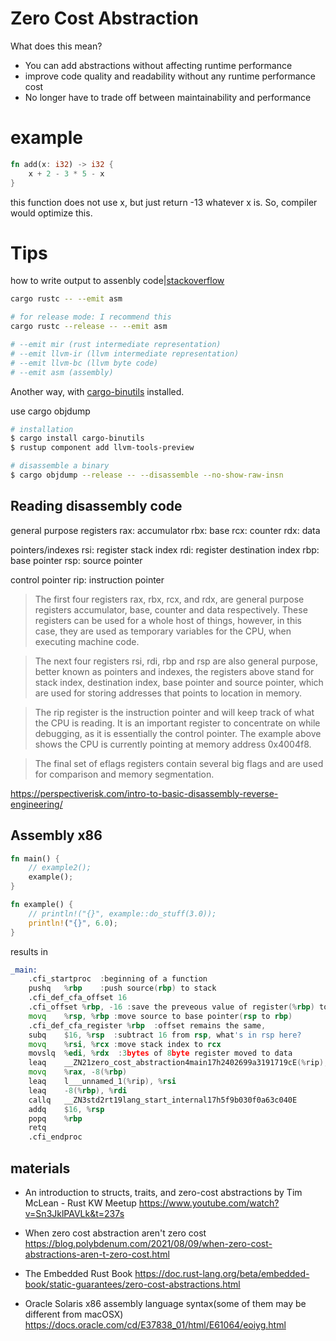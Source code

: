 # Zero Cost Abstraction

What does this mean?
- You can add abstractions without affecting runtime performance
- improve code quality and readability without any runtime performance cost
- No longer have to trade off between maintainability and performance

# example

```rust
fn add(x: i32) -> i32 {
    x + 2 - 3 * 5 - x
}
```

this function does not use x, but just return -13 whatever x is.
So, compiler would optimize this.

# Tips

how to write output to assenbly code|[stackoverflow](https://stackoverflow.com/questions/39219961/how-to-get-assembly-output-from-building-with-cargo)

```bash
cargo rustc -- --emit asm

# for release mode: I recommend this
cargo rustc --release -- --emit asm

# --emit mir (rust intermediate representation)
# --emit llvm-ir (llvm intermediate representation)
# --emit llvm-bc (llvm byte code)
# --emit asm (assembly)
```


Another way, with [cargo-binutils](https://github.com/rust-embedded/cargo-binutils) installed.

use cargo objdump
```bash
# installation
$ cargo install cargo-binutils
$ rustup component add llvm-tools-preview

# disassemble a binary
$ cargo objdump --release -- --disassemble --no-show-raw-insn
```

## Reading disassembly code
general purpose registers
rax: accumulator
rbx: base
rcx: counter
rdx: data

pointers/indexes
rsi: register stack index
rdi: register destination index
rbp: base pointer
rsp: source pointer

control pointer
rip: instruction pointer

>The first four registers rax, rbx, rcx, and rdx, are general purpose registers accumulator, base, counter and data respectively. These registers can be used for a whole host of things, however, in this case, they are used as temporary variables for the CPU, when executing machine code.

>The next four registers rsi, rdi, rbp and rsp are also general purpose, better known as pointers and indexes, the registers above stand for stack index, destination index, base pointer and source pointer, which are used for storing addresses that points to location in memory.

>The rip register is the instruction pointer and will keep track of what the CPU is reading. It is an important register to concentrate on while debugging, as it is essentially the control pointer. The example above shows the CPU is currently pointing at memory address 0x4004f8.

>The final set of eflags registers contain several big flags and are used for comparison and memory segmentation.

https://perspectiverisk.com/intro-to-basic-disassembly-reverse-engineering/


## Assembly x86

```rust
fn main() {
    // example2();
    example();
}

fn example() {
    // println!("{}", example::do_stuff(3.0));
    println!("{}", 6.0);
}
```

results in
```asm
_main:
	.cfi_startproc  :beginning of a function
	pushq	%rbp    :push source(rbp) to stack
	.cfi_def_cfa_offset 16
	.cfi_offset %rbp, -16 :save the preveous value of register(%rbp) to offset from CFA
	movq	%rsp, %rbp :move source to base pointer(rsp to rbp)
	.cfi_def_cfa_register %rbp  :offset remains the same, 
	subq	$16, %rsp  :subtract 16 from rsp, what's in rsp here?
	movq	%rsi, %rcx :move stack index to rcx
	movslq	%edi, %rdx  :3bytes of 8byte register moved to data
	leaq	__ZN21zero_cost_abstraction4main17h2402699a3191719cE(%rip), %rax
	movq	%rax, -8(%rbp)
	leaq	l___unnamed_1(%rip), %rsi
	leaq	-8(%rbp), %rdi
	callq	__ZN3std2rt19lang_start_internal17h5f9b030f0a63c040E
	addq	$16, %rsp
	popq	%rbp
	retq
	.cfi_endproc

```


## materials
* An introduction to structs, traits, and zero-cost abstractions by Tim McLean - Rust KW Meetup
https://www.youtube.com/watch?v=Sn3JklPAVLk&t=237s

* When zero cost abstraction aren't zero cost
https://blog.polybdenum.com/2021/08/09/when-zero-cost-abstractions-aren-t-zero-cost.html

* The Embedded Rust Book
https://doc.rust-lang.org/beta/embedded-book/static-guarantees/zero-cost-abstractions.html


* Oracle Solaris x86 assembly language syntax(some of them may be different from macOSX)
https://docs.oracle.com/cd/E37838_01/html/E61064/eoiyg.html

